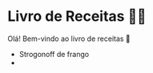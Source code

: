 # Livro de Receitas :man_cook:

Olá! Bem-vindo ao livro de receitas :clap:

- Strogonoff de frango
- 